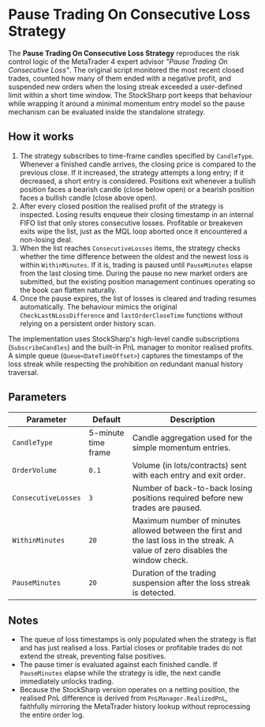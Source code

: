 # Pause Trading On Consecutive Loss Strategy

The **Pause Trading On Consecutive Loss Strategy** reproduces the risk control logic of the MetaTrader 4 expert advisor *"Pause Trading On Consecutive Loss"*. The original script monitored the most recent closed trades, counted how many of them ended with a negative profit, and suspended new orders when the losing streak exceeded a user-defined limit within a short time window. The StockSharp port keeps that behaviour while wrapping it around a minimal momentum entry model so the pause mechanism can be evaluated inside the standalone strategy.

## How it works

1. The strategy subscribes to time-frame candles specified by `CandleType`. Whenever a finished candle arrives, the closing price is compared to the previous close. If it increased, the strategy attempts a long entry; if it decreased, a short entry is considered. Positions exit whenever a bullish position faces a bearish candle (close below open) or a bearish position faces a bullish candle (close above open).
2. After every closed position the realised profit of the strategy is inspected. Losing results enqueue their closing timestamp in an internal FIFO list that only stores consecutive losses. Profitable or breakeven exits wipe the list, just as the MQL loop aborted once it encountered a non-losing deal.
3. When the list reaches `ConsecutiveLosses` items, the strategy checks whether the time difference between the oldest and the newest loss is within `WithinMinutes`. If it is, trading is paused until `PauseMinutes` elapse from the last closing time. During the pause no new market orders are submitted, but the existing position management continues operating so the book can flatten naturally.
4. Once the pause expires, the list of losses is cleared and trading resumes automatically. The behaviour mimics the original `CheckLastNLossDifference` and `lastOrderCloseTime` functions without relying on a persistent order history scan.

The implementation uses StockSharp's high-level candle subscriptions (`SubscribeCandles`) and the built-in PnL manager to monitor realised profits. A simple queue (`Queue<DateTimeOffset>`) captures the timestamps of the loss streak while respecting the prohibition on redundant manual history traversal.

## Parameters

| Parameter | Default | Description |
|-----------|---------|-------------|
| `CandleType` | 5-minute time frame | Candle aggregation used for the simple momentum entries. |
| `OrderVolume` | `0.1` | Volume (in lots/contracts) sent with each entry and exit order. |
| `ConsecutiveLosses` | `3` | Number of back-to-back losing positions required before new trades are paused. |
| `WithinMinutes` | `20` | Maximum number of minutes allowed between the first and the last loss in the streak. A value of zero disables the window check. |
| `PauseMinutes` | `20` | Duration of the trading suspension after the loss streak is detected. |

## Notes

- The queue of loss timestamps is only populated when the strategy is flat and has just realised a loss. Partial closes or profitable trades do not extend the streak, preventing false positives.
- The pause timer is evaluated against each finished candle. If `PauseMinutes` elapse while the strategy is idle, the next candle immediately unlocks trading.
- Because the StockSharp version operates on a netting position, the realised PnL difference is derived from `PnLManager.RealizedPnL`, faithfully mirroring the MetaTrader history lookup without reprocessing the entire order log.
